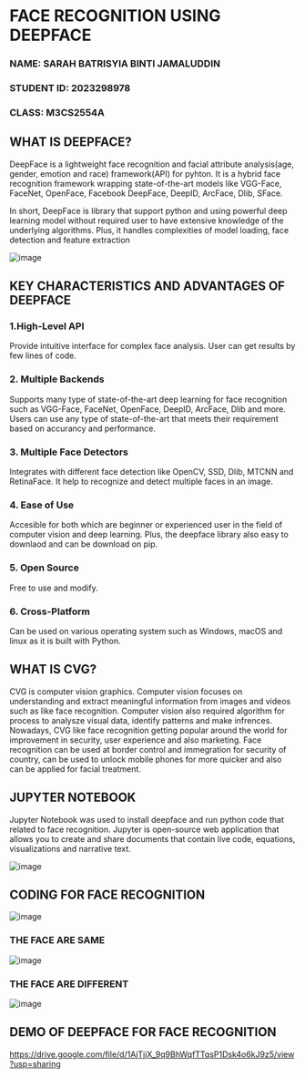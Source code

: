 # FACE RECOGNITION USING DEEPFACE
 ### NAME: SARAH BATRISYIA BINTI JAMALUDDIN
 ### STUDENT ID: 2023298978
 ### CLASS: M3CS2554A
 
 ## WHAT IS DEEPFACE? 
 
 DeepFace is a lightweight face recognition and facial attribute analysis(age, gender, emotion and race) framework(API) for pyhton. It is a hybrid face recognition framework wrapping 
 state-of-the-art models like VGG-Face, FaceNet, OpenFace, Facebook DeepFace, DeepID, ArcFace, Dlib, SFace. 
 
 In short, DeepFace is library that support python and using powerful deep learning model without required user to have extensive knowledge of the underlying algorithms. Plus, it handles 
 complexities of model loading, face detection and feature extraction
 
 ![image](https://github.com/user-attachments/assets/3f48f34a-2f90-466d-a297-0e4353578e30)
 
 ## KEY CHARACTERISTICS AND ADVANTAGES OF DEEPFACE 
 ### 1.High-Level API
 Provide intuitive interface for complex face analysis. User can get results by few lines of code. 
 
 ### 2. Multiple Backends 
 Supports many type of state-of-the-art deep learning for face recognition such as VGG-Face, FaceNet, OpenFace, DeepID, ArcFace, Dlib and more. Users can use any type of state-of-the-art
 that meets their requirement based on accurancy and performance. 
 
 ### 3. Multiple Face Detectors
 Integrates with different face detection like OpenCV, SSD, Dlib, MTCNN and RetinaFace. It help to recognize and detect multiple faces in an image. 
 
 ### 4. Ease of Use
 Accesible for both which are beginner or experienced user in the field of computer vision and deep learning. Plus, the deepface library also easy to downlaod and can be download on pip. 
 
 ### 5. Open Source
 Free to use and modify. 
 
 ### 6. Cross-Platform
 Can be used on various operating system such as Windows, macOS and linux as it is built with Python. 
 
 ## WHAT IS CVG? 
 CVG is computer vision graphics. Computer vision focuses on understanding and extract meaningful information from images and videos such as like face recognition. Computer vision also 
 required algorithm for process to analysze visual data, identify patterns and make infrences. Nowadays, CVG like face recognition getting popular around the world for improvement in 
 security, user experience and also marketing. Face recognition can be used at border control and immegration for security of country, can be used to unlock mobile phones for more quicker 
 and also can be applied for facial treatment. 
 
 ## JUPYTER NOTEBOOK
 
 Jupyter Notebook was used to install deepface and run python code that related to face recognition. 
 Jupyter is open-source web application that allows you to create and share documents that contain live code, equations, visualizations and narrative text. 
 
 ![image](https://github.com/user-attachments/assets/7866c885-dbd4-4ce0-96ff-2e2ccb5c8c4b)
 
 
 ## CODING FOR FACE RECOGNITION
 ![image](https://github.com/user-attachments/assets/ad71e906-2240-46a2-9303-df51f5661c33)
 
 ### THE FACE ARE SAME
 ![image](https://github.com/user-attachments/assets/1f71634f-e97b-4798-84f2-918d9268ea28)
 
 ### THE FACE ARE DIFFERENT
 ![image](https://github.com/user-attachments/assets/2c432e8e-88e9-4a5e-bf1b-52ace9422252)
 
 
 ## DEMO OF DEEPFACE FOR FACE RECOGNITION 
 https://drive.google.com/file/d/1AjTjjX_9q9BhWqfTTqsP1Dsk4o6kJ9z5/view?usp=sharing
 
 
 
